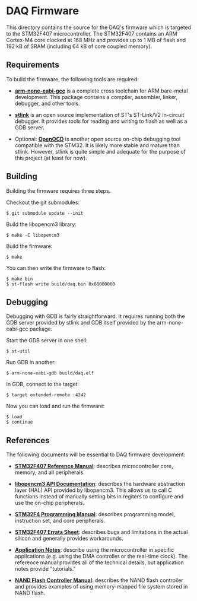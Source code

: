 # DAQ Firmware

This directory contains the source for the DAQ's firmware which is targeted to
the STM32F407 microcontroller. The STM32F407 contains an ARM Cortex-M4 core
clocked at 168 MHz and provides up to 1 MB of flash and 192 kB of SRAM
(including 64 kB of core coupled memory).

## Requirements

To build the firmware, the following tools are required:

- **[arm-none-eabi-gcc](https://launchpad.net/gcc-arm-embedded/+download)** is
  a complete cross toolchain for ARM bare-metal development. This package
  contains a compiler, assembler, linker, debugger, and other tools.

- **[stlink](https://github.com/texane/stlink)** is an open source
  implementation of ST's ST-Link/V2 in-circuit debugger. It provides tools for
  reading and writing to flash as well as a GDB server.

- Optional: **[OpenOCD](http://openocd.org)** is another open source on-chip
  debugging tool compatible with the STM32. It is likely more stable and mature
  than stlink. However, stlink is quite simple and adequate for the purpose of
  this project (at least for now).

## Building

Building the firmware requires three steps.

Checkout the git submodules:

    $ git submodule update --init

Build the libopencm3 library:

    $ make -C libopencm3

Build the firmware:

    $ make

You can then write the firmware to flash:

    $ make bin
    $ st-flash write build/daq.bin 0x08000000

## Debugging

Debugging with GDB is fairly straightforward. It requires running both the GDB
server provided by stlink and GDB itself provided by the arm-none-eabi-gcc
package.

Start the GDB server in one shell:

    $ st-util

Run GDB in another:

    $ arm-none-eabi-gdb build/daq.elf

In GDB, connect to the target:

    $ target extended-remote :4242

Now you can load and run the firmware:

    $ load
    $ continue

## References

The following documents will be essential to DAQ firmware development:

- **[STM32F407 Reference Manual][1]**: describes microcontroller core, memory,
  and all peripherals.

- **[libopencm3 API Documentation][2]**: describes the hardware abstraction
  layer (HAL) API provided by libopencm3. This allows us to call C functions
  instead of manually setting bits in regiters to configure and use the on-chip
  peripherals.

- **[STM32F4 Programming Manual][3]**: describes programming model, instruction
  set, and core peripherals.

- **[STM32F407 Errata Sheet][4]**: describes bugs and limitations in the actual
  silicon and generally provides workarounds.

- **[Application Notes][5]**: describe using the microcontroller in specific
  applications (e.g. using the DMA controller or the real-time clock). The
  reference manual provides all of the technical details, but application notes
  provide "tutorials."

- **[NAND Flash Controller Manual][6]**: describes the NAND flash controller and
  provides examples of using memory-mapped file system stored in NAND flash.

[1]: http://www.st.com/web/en/resource/technical/document/reference_manual/DM00031020.pdf
[2]: http://libopencm3.github.io/docs/latest/html/
[3]: http://www.st.com/web/en/resource/technical/document/programming_manual/DM00046982.pdf
[4]: http://www.st.com/web/en/resource/technical/document/errata_sheet/DM00037591.pdf
[5]: http://www.st.com/stonline/stappl/resourceSelector/app?page=fullResourceSelector&doctype=application_note&LineID=11
[6]: http://www.st.com/web/en/resource/technical/document/user_manual/DM00091013.pdf